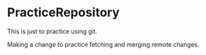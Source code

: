 # PracticeRepository
This is just to practice using git.

Making a change to practice fetching and merging remote changes. 

